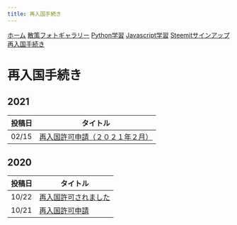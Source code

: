 ```yaml
---
title: 再入国手続き
---
```


[ホーム](./) [散策フォトギャラリー](./photogarally.html) [Python学習](./python.html) [Javascript学習](./javascript.html) [Steemitサインアップ](./steemitsignup.html) [再入国手続き](./hikorea.html)

# 再入国手続き


## 2021

|投稿日|タイトル|
|---|---|
|02/15|[再入国許可申請（２０２１年２月）](https://steemit.com/japanese/@yasu/2cuorb)|

## 2020

|投稿日|タイトル|
|---|---|
|10/22|[再入国許可されました](https://steemit.com/hive-101145/@yasu/strh3)|
|10/21|[再入国許可申請](https://steemit.com/hive-101145/@yasu/6i4ljh)|

